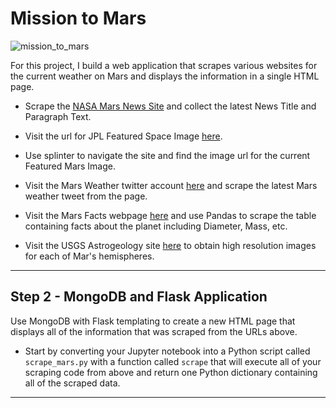 # Mission to Mars

![mission_to_mars](Images/mission_to_mars.png)

For this project, I build a web application that scrapes various websites for the current weather on Mars and displays the information in a single HTML page.

* Scrape the [NASA Mars News Site](https://mars.nasa.gov/news/) and collect the latest News Title and Paragraph Text.

* Visit the url for JPL Featured Space Image [here](https://www.jpl.nasa.gov/spaceimages/?search=&category=Mars).

* Use splinter to navigate the site and find the image url for the current Featured Mars Image.

* Visit the Mars Weather twitter account [here](https://twitter.com/marswxreport?lang=en) and scrape the latest Mars weather tweet from the page. 

* Visit the Mars Facts webpage [here](https://space-facts.com/mars/) and use Pandas to scrape the table containing facts about the planet including Diameter, Mass, etc.

* Visit the USGS Astrogeology site [here](https://astrogeology.usgs.gov/search/results?q=hemisphere+enhanced&k1=target&v1=Mars) to obtain high resolution images for each of Mar's hemispheres.

- - -

## Step 2 - MongoDB and Flask Application

Use MongoDB with Flask templating to create a new HTML page that displays all of the information that was scraped from the URLs above.

* Start by converting your Jupyter notebook into a Python script called `scrape_mars.py` with a function called `scrape` that will execute all of your scraping code from above and return one Python dictionary containing all of the scraped data.
- - -
